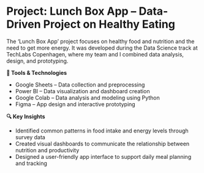 # Project: Lunch Box App – Data-Driven Project on Healthy Eating

The ‘Lunch Box App’ project focuses on healthy food and nutrition and the need to get more energy.
It was developed during the Data Science track at TechLabs Copenhagen, where my team and I combined data analysis, design, and prototyping.

**🔧 Tools & Technologies**
- Google Sheets – Data collection and preprocessing
- Power BI – Data visualization and dashboard creation
- Google Colab – Data analysis and modeling using Python
- Figma – App design and interactive prototyping

**🔍 Key Insights**
- Identified common patterns in food intake and energy levels through survey data
- Created visual dashboards to communicate the relationship between nutrition and productivity
- Designed a user-friendly app interface to support daily meal planning and tracking
